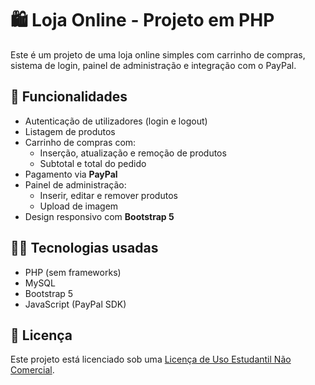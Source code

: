 # 🛍️ Loja Online - Projeto em PHP

Este é um projeto de uma loja online simples com carrinho de compras, sistema de login, painel de administração e integração com o PayPal.

## 🚀 Funcionalidades

- Autenticação de utilizadores (login e logout)
- Listagem de produtos
- Carrinho de compras com:
  - Inserção, atualização e remoção de produtos
  - Subtotal e total do pedido
- Pagamento via **PayPal**
- Painel de administração:
  - Inserir, editar e remover produtos
  - Upload de imagem
- Design responsivo com **Bootstrap 5**

## 🧑‍💻 Tecnologias usadas

- PHP (sem frameworks)
- MySQL
- Bootstrap 5
- JavaScript (PayPal SDK)


## 📄 Licença

Este projeto está licenciado sob uma [Licença de Uso Estudantil Não Comercial](license.yaml).

